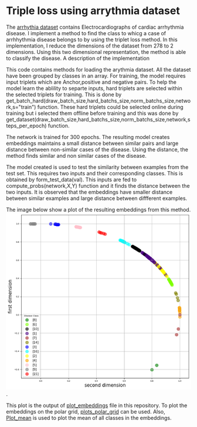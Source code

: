 # Triple loss using arrythmia dataset

The [arrhythia dataset](https://archive.ics.uci.edu/ml/datasets/Arrhythmia) contains Electrocardiographs of cardiac arrhythmia disease. I implement a method to find the class to whicg a case of arrhhythmia disease belongs to by using the triplet loss method. In this implementation, I reduce the dimensions of the dataset from 278 to 2 dimensions. Using this two dimensional representation, the method is able to classify the disease. A description of the implementation 

This code contains methods for loading the arythmia dataset. All the dataset have been grouped by classes in an array. For training, the  model requires input triplets which are Anchor,positive and negative pairs. To help the model learn the ablility to separte inputs, hard triplets are selected within the selected triplets for training. This is done by get_batch_hard(draw_batch_size,hard_batchs_size,norm_batchs_size,network,s="train") function. These hard triplets could be selected online during training but i selected them offline before training and this was done by get_dataset(draw_batch_size,hard_batchs_size,norm_batchs_size,network,steps_per_epoch) function.

The network is trained for 300 epochs. The resulting model creates embeddings maintains a small distance between similar pairs and large distance between non-similar cases of the disease. Using the distance, the method finds similar and non similar cases of the disease. 

The model created is used to test the similarity between examples from the test set. This requires two inputs and their corresponding classes. This is obtained by form_test_data(val). This inputs are fed to compute_probs(network,X,Y) function and it finds the distance between the two inputs. It is observed that the embeddings have smaller distance between similar examples and large distance between diffferent examples.


The image below show a plot of the resulting embeddings from this method.![Plot of Metric embedding](allplots-epoch100.png). 



This plot is the output of [plot_embeddings](plot_embeddings.py) file in this repository. To plot the embeddings on the polar grid, [plots_polar_grid](plots_polar_grid.py) can be used. Also, [Plot_mean](Plot_mean.py) is used to plot the mean of all classes in the embeddings.
